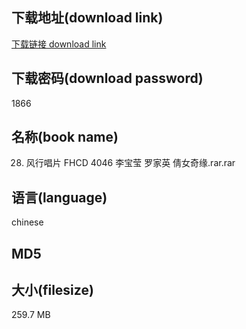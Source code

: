 ## 下载地址(download link)
[下载链接 download link](https://voluble-croquembouche-d321dc.netlify.app/?s=28.+%E9%A3%8E%E8%A1%8C%E5%94%B1%E7%89%87+FHCD+4046+%E6%9D%8E%E5%AE%9D%E8%8E%B9+%E7%BD%97%E5%AE%B6%E8%8B%B1+%E5%80%A9%E5%A5%B3%E5%A5%87%E7%BC%98.rar)

## 下载密码(download password)
1866

## 名称(book name)
28. 风行唱片 FHCD 4046 李宝莹 罗家英 倩女奇缘.rar.rar

## 语言(language)
chinese

## MD5


## 大小(filesize)
259.7 MB
